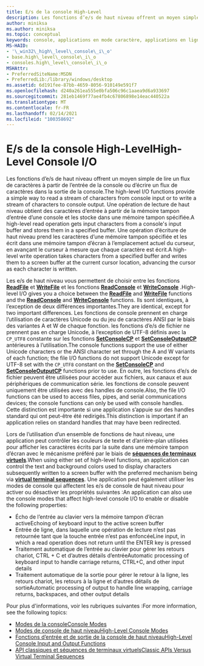 ```yaml
---
title: E/s de la console High-Level
description: Les fonctions d’e/s de haut niveau offrent un moyen simple de lire un flux de caractères à partir de l’entrée de la console ou d’écrire un flux de caractères dans la sortie de la console.
author: miniksa
ms.author: miniksa
ms.topic: conceptual
keywords: console, applications en mode caractère, applications en ligne de commande, applications de terminal, API console
MS-HAID:
- '\_win32\_high\_level\_console\_i\_o'
- base.high\_level\_console\_i\_o
- consoles.high\_level\_console\_i\_o
MSHAttr:
- PreferredSiteName:MSDN
- PreferredLib:/library/windows/desktop
ms.assetid: 6d191fee-87bb-4659-8056-910149e591f7
ms.openlocfilehash: d240a261ea555e0bfa506c96c1aaea9d6a933697
ms.sourcegitcommit: 281eb1469f77ae4fb4c67806898e14eac440522a
ms.translationtype: MT
ms.contentlocale: fr-FR
ms.lasthandoff: 02/14/2021
ms.locfileid: "100358692"
---
```

# <a name="high-level-console-io"></a><span data-ttu-id="46e49-104">E/s de la console High-Level</span><span class="sxs-lookup"><span data-stu-id="46e49-104">High-Level Console I/O</span></span>

<span data-ttu-id="46e49-105">Les fonctions d’e/s de haut niveau offrent un moyen simple de lire un flux de caractères à partir de l’entrée de la console ou d’écrire un flux de caractères dans la sortie de la console.</span><span class="sxs-lookup"><span data-stu-id="46e49-105">The high-level I/O functions provide a simple way to read a stream of characters from console input or to write a stream of characters to console output.</span></span> <span data-ttu-id="46e49-106">Une opération de lecture de haut niveau obtient des caractères d’entrée à partir de la mémoire tampon d’entrée d’une console et les stocke dans une mémoire tampon spécifiée.</span><span class="sxs-lookup"><span data-stu-id="46e49-106">A high-level read operation gets input characters from a console's input buffer and stores them in a specified buffer.</span></span> <span data-ttu-id="46e49-107">Une opération d’écriture de haut niveau prend les caractères d’une mémoire tampon spécifiée et les écrit dans une mémoire tampon d’écran à l’emplacement actuel du curseur, en avançant le curseur à mesure que chaque caractère est écrit.</span><span class="sxs-lookup"><span data-stu-id="46e49-107">A high-level write operation takes characters from a specified buffer and writes them to a screen buffer at the current cursor location, advancing the cursor as each character is written.</span></span>

<span data-ttu-id="46e49-108">Les e/s de haut niveau vous permettent de choisir entre les fonctions [**ReadFile**](/windows/win32/api/fileapi/nf-fileapi-readfile) et [**WriteFile**](/windows/win32/api/fileapi/nf-fileapi-writefile) et les fonctions [**ReadConsole**](readconsole.md) et [**WriteConsole**](writeconsole.md) .</span><span class="sxs-lookup"><span data-stu-id="46e49-108">High-level I/O gives you a choice between the [**ReadFile**](/windows/win32/api/fileapi/nf-fileapi-readfile) and [**WriteFile**](/windows/win32/api/fileapi/nf-fileapi-writefile) functions and the [**ReadConsole**](readconsole.md) and [**WriteConsole**](writeconsole.md) functions.</span></span> <span data-ttu-id="46e49-109">Ils sont identiques, à l’exception de deux différences importantes.</span><span class="sxs-lookup"><span data-stu-id="46e49-109">They are identical, except for two important differences.</span></span> <span data-ttu-id="46e49-110">Les fonctions de console prennent en charge l’utilisation de caractères Unicode ou du jeu de caractères ANSI par le biais des variantes A et W de chaque fonction. les fonctions d’e/s de fichier ne prennent pas en charge Unicode, à l’exception de UTF-8 définis avec la `CP_UTF8` constante sur les fonctions **[SetConsoleCP](setconsolecp.md)** et **[SetConsoleOutputCP](setconsoleoutputcp.md)** antérieures à l’utilisation.</span><span class="sxs-lookup"><span data-stu-id="46e49-110">The console functions support the use of either Unicode characters or the ANSI character set through the A and W variants of each function; the file I/O functions do not support Unicode except for UTF-8 set with the `CP_UTF8` constant on the **[SetConsoleCP](setconsolecp.md)** and **[SetConsoleOutputCP](setconsoleoutputcp.md)** functions prior to use.</span></span> <span data-ttu-id="46e49-111">En outre, les fonctions d’e/s de fichier peuvent être utilisées pour accéder aux fichiers, aux canaux et aux périphériques de communication série. les fonctions de console peuvent uniquement être utilisées avec des handles de console.</span><span class="sxs-lookup"><span data-stu-id="46e49-111">Also, the file I/O functions can be used to access files, pipes, and serial communications devices; the console functions can only be used with console handles.</span></span> <span data-ttu-id="46e49-112">Cette distinction est importante si une application s’appuie sur des handles standard qui ont peut-être été redirigés.</span><span class="sxs-lookup"><span data-stu-id="46e49-112">This distinction is important if an application relies on standard handles that may have been redirected.</span></span>

<span data-ttu-id="46e49-113">Lors de l’utilisation d’un ensemble de fonctions de haut niveau, une application peut contrôler les couleurs de texte et d’arrière-plan utilisées pour afficher les caractères écrits par la suite dans une mémoire tampon d’écran avec le mécanisme préféré par le biais de **[séquences de terminaux virtuels](console-virtual-terminal-sequences.md)**.</span><span class="sxs-lookup"><span data-stu-id="46e49-113">When using either set of high-level functions, an application can control the text and background colors used to display characters subsequently written to a screen buffer with the preferred mechanism being via **[virtual terminal sequences](console-virtual-terminal-sequences.md)**.</span></span> <span data-ttu-id="46e49-114">Une application peut également utiliser les modes de console qui affectent les e/s de console de haut niveau pour activer ou désactiver les propriétés suivantes :</span><span class="sxs-lookup"><span data-stu-id="46e49-114">An application can also use the console modes that affect high-level console I/O to enable or disable the following properties:</span></span>

- <span data-ttu-id="46e49-115">Écho de l’entrée au clavier vers la mémoire tampon d’écran active</span><span class="sxs-lookup"><span data-stu-id="46e49-115">Echoing of keyboard input to the active screen buffer</span></span>
- <span data-ttu-id="46e49-116">Entrée de ligne, dans laquelle une opération de lecture n’est pas retournée tant que la touche entrée n’est pas enfoncée</span><span class="sxs-lookup"><span data-stu-id="46e49-116">Line input, in which a read operation does not return until the ENTER key is pressed</span></span>
- <span data-ttu-id="46e49-117">Traitement automatique de l’entrée au clavier pour gérer les retours chariot, CTRL + C et d’autres détails d’entrée</span><span class="sxs-lookup"><span data-stu-id="46e49-117">Automatic processing of keyboard input to handle carriage returns, CTRL+C, and other input details</span></span>
- <span data-ttu-id="46e49-118">Traitement automatique de la sortie pour gérer le retour à la ligne, les retours chariot, les retours à la ligne et d’autres détails de sortie</span><span class="sxs-lookup"><span data-stu-id="46e49-118">Automatic processing of output to handle line wrapping, carriage returns, backspaces, and other output details</span></span>

<span data-ttu-id="46e49-119">Pour plus d'informations, voir les rubriques suivantes :</span><span class="sxs-lookup"><span data-stu-id="46e49-119">For more information, see the following topics:</span></span>

- [<span data-ttu-id="46e49-120">Modes de la console</span><span class="sxs-lookup"><span data-stu-id="46e49-120">Console Modes</span></span>](console-modes.md)
- [<span data-ttu-id="46e49-121">Modes de console de haut niveau</span><span class="sxs-lookup"><span data-stu-id="46e49-121">High-Level Console Modes</span></span>](high-level-console-modes.md)
- [<span data-ttu-id="46e49-122">Fonctions d’entrée et de sortie de la console de haut niveau</span><span class="sxs-lookup"><span data-stu-id="46e49-122">High-Level Console Input and Output Functions</span></span>](high-level-console-input-and-output-functions.md)
- [<span data-ttu-id="46e49-123">API classiques et séquences de terminaux virtuels</span><span class="sxs-lookup"><span data-stu-id="46e49-123">Classic APIs Versus Virtual Terminal Sequences</span></span>](classic-vs-vt.md)
